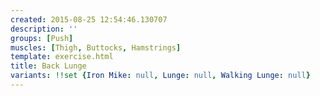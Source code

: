 ```yaml
---
created: 2015-08-25 12:54:46.130707
description: ''
groups: [Push]
muscles: [Thigh, Buttocks, Hamstrings]
template: exercise.html
title: Back Lunge
variants: !!set {Iron Mike: null, Lunge: null, Walking Lunge: null}
---
```

